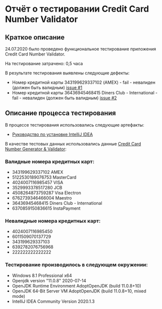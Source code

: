 # Отчёт о тестировании Credit Card Number Validator

## Краткое описание

24.07.2020 было проведено функциональное тестирование приложения Credit Card Number Validator.

На тестирование затрачено: 0,5 часа

В результате тестирования выявлены следующие дефекты:
* Номер кредитной карты 343199629337102 (AMEX) - fail - невалиден (должен быть валидным) [issue #1](https://github.com/Kholtobina/Credit-Card-Number-Validator/issues/1)
* Номер кредитной карты 36436945468415 Diners Club - International - fail - невалиден (должен быть валидным) [issue #2](https://github.com/Kholtobina/Credit-Card-Number-Validator/issues/2)

## Описание процесса тестирования

В процессе тестирования использовались следующие артефакты:
* [Руководство по установке IntelliJ IDEA](https://github.com/netology-code/javaqa-homeworks/blob/master/intro/idea.md)

В качестве тестовых данных использовались данные [Credit Card Number Generator & Validator](https://www.freeformatter.com/credit-card-number-generator-validator.html#validate):

### Валидные номера кредитных карт:

* 343199629337102 AMEX
* 5122530189076753 MasterCard
* 4024007116985457 VISA
* 3529993378517280 JCB
* 4508264873759287 Visa Electron
* 6762739346466004 Maestro
* 36436945468415 Diners Club - International
* 6370859150836615 InstaPayment

### Невалидные номера кредитных карт:

* 4024007116985450
* 6011509070137729
* 343199629337103
* 6392782076756968
* 222222222222222

### Тестирование производилось в следующем окружении:
* Windows 8.1 Professional x64
* Openjdk version "11.0.8" 2020-07-14
* OpenJDK Runtime Environment AdoptOpenJDK (build 11.0.8+10)
* OpenJDK 64-Bit Server VM AdoptOpenJDK (build 11.0.8+10, mixed mode)
* IntelliJ IDEA Community Version 2020.1.3
